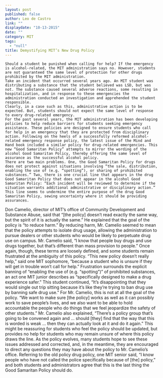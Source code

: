 ```yaml
---
layout: post
published: false
author: Leo de Castro
link: ""
displaydate: "10-13-2015"
date: ""
category: MIT
tags: 
  - "null"
title: Demystifying MIT’s New Drug Policy
---
```





	Should a student be punished when calling for help? If the emergency is alcohol-related, the MIT administration says no. However, students are not guaranteed the same level of protection for other drugs prohibited by the MIT administration.
	Take an incident that occurred several years ago. An MIT student was distributing a substance that the student believed was LSD, but was not. The substance caused several adverse reactions, some resulting in hospitalization, and in response to these emergencies the administration conducted an investigation and apprehended the student responsible. 
	Clearly, in a case such as this, administrative action is to be expected. But, students should not expect the same level of response to every drug-related emergency. 
	For the past several years, the MIT administration has been developing policies to help reduce barriers for students seeking emergency assistance. These policies are designed to ensure students who call for help in an emergency that they are protected from disciplinary action. Following on the heels of a successfully reformed alcohol-related emergency response policy, the latest issue of the Mind and Hand book included a similar policy for drug-related emergencies. This new “Good Samaritan Policy” attempts to mirror the wording of the alcohol Good Samaritan Policy, thereby offering the same level of assurance as the successful alcohol policy.
	There are two main problems. One, the Good Samaritan Policy for drugs does not protect against situations involving “the sale, distribution, enabling the use of (e.g. “spotting”), or sharing of prohibited substances.” Two, there is one crucial line that appears in the drug Good Samaritan Policy that does not appear in the alcohol Good Samaritan Policy: “Each incident will be reviewed to determine if the situation warrants additional administrative or disciplinary action.” This line seems to undermine the entire purpose of the drug Good Samaritan Policy, sewing uncertainty where it should be providing assurances. 
Don Camelio, director of MIT’s office of Community Development and Substance Abuse, said that “[the policy] doesn’t read exactly the same way, but the spirit of it is actually the same.” He explained that the goal of the policy is “to reduce harm.” By reducing harm, Mr. Camelio seemed to mean that the policy attempts to isolate drug usage, allowing the administration to pursue dealers or other students who would be likely to perpetuate drug use on campus. Mr. Camelio said, “I know that people buy drugs and use drugs together, but that’s different than mass provision to people.”
 	Once again, though, these terms are loosely defined, and some students remain frustrated at the ambiguity of this policy. “This new policy doesn’t really help,” said one MIT sophomore, “because a student who is unsure if they will get in trouble won’t call for help.” Frustration surrounds the explicit banning of “enabling the use of (e.g. “spotting”)” of prohibited substances, an act one MIT junior describes as “specifically designed to make a drug experience safer.” This student continued, “It’s disappointing that they would single out trip sitting because it’s like they’re trying to ban drug use by banning safe drug use.”
	For Mr. Camelio, this is not at all the goal of the policy. “We want to make sure [the policy] works as well as it can possibly work to save people’s lives, and we also want to be able to hold accountable the people who do things that we feel jeopardize the safety of other students.” 
	Mr. Camelio also explained, “There’s a policy group that’s going to be convened again and … should [they] find that the way that this is worded is weak … then they can actually look at it and do it again.” This might be reassuring for students who feel the policy should be updated, but provides no help for students who may remain unsure of where this policy draws the line. 
	As the policy evolves, many students hope to see these issues addressed and corrected, and, in the meantime, they are encouraged to direct any questions they may have about the policy to Mr. Camelio’s office. 
	Referring to the old policy drug policy, one MIT senior said, “I know people who have not called the police specifically because of [the] policy,” and both students and administrators agree that this is the last thing the Good Samaritan Policy should do.
